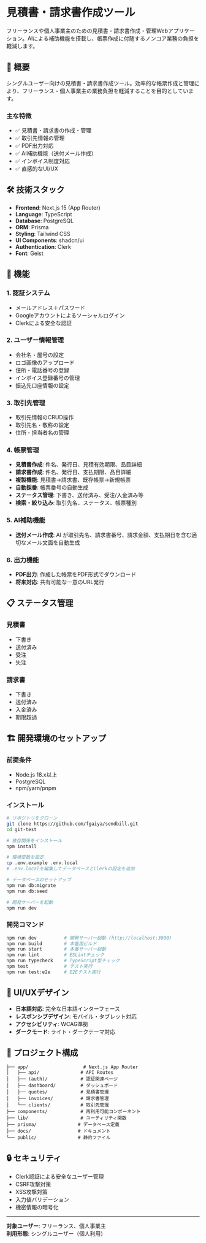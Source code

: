 # 見積書・請求書作成ツール

フリーランスや個人事業主のための見積書・請求書作成・管理Webアプリケーション。AIによる補助機能を搭載し、帳票作成に付随するノンコア業務の負担を軽減します。

## 🎯 概要

シングルユーザー向けの見積書・請求書作成ツール。効率的な帳票作成と管理により、フリーランス・個人事業主の業務負担を軽減することを目的としています。

### 主な特徴

- ✅ 見積書・請求書の作成・管理
- ✅ 取引先情報の管理
- ✅ PDF出力対応
- ✅ AI補助機能（送付メール作成）
- ✅ インボイス制度対応
- ✅ 直感的なUI/UX

## 🛠️ 技術スタック

- **Frontend**: Next.js 15 (App Router)
- **Language**: TypeScript
- **Database**: PostgreSQL
- **ORM**: Prisma
- **Styling**: Tailwind CSS
- **UI Components**: shadcn/ui
- **Authentication**: Clerk
- **Font**: Geist

## 🚀 機能

### 1. 認証システム
- メールアドレス＋パスワード
- Googleアカウントによるソーシャルログイン
- Clerkによる安全な認証

### 2. ユーザー情報管理
- 会社名・屋号の設定
- ロゴ画像のアップロード
- 住所・電話番号の登録
- インボイス登録番号の管理
- 振込先口座情報の設定

### 3. 取引先管理
- 取引先情報のCRUD操作
- 取引先名・敬称の設定
- 住所・担当者名の管理

### 4. 帳票管理
- **見積書作成**: 件名、発行日、見積有効期限、品目詳細
- **請求書作成**: 件名、発行日、支払期限、品目詳細
- **複製機能**: 見積書→請求書、既存帳票→新規帳票
- **自動採番**: 帳票番号の自動生成
- **ステータス管理**: 下書き、送付済み、受注/入金済み等
- **検索・絞り込み**: 取引先名、ステータス、帳票種別

### 5. AI補助機能
- **送付メール作成**: AI が取引先名、請求書番号、請求金額、支払期日を含む適切なメール文面を自動生成

### 6. 出力機能
- **PDF出力**: 作成した帳票をPDF形式でダウンロード
- **将来対応**: 共有可能な一意のURL発行

## 📋 ステータス管理

### 見積書
- 下書き
- 送付済み
- 受注
- 失注

### 請求書
- 下書き
- 送付済み
- 入金済み
- 期限超過

## 🏗️ 開発環境のセットアップ

### 前提条件
- Node.js 18.x以上
- PostgreSQL
- npm/yarn/pnpm

### インストール

```bash
# リポジトリをクローン
git clone https://github.com/fgaiya/sendbill.git
cd git-test

# 依存関係をインストール
npm install

# 環境変数を設定
cp .env.example .env.local
# .env.localを編集してデータベースとClerkの設定を追加

# データベースのセットアップ
npm run db:migrate
npm run db:seed

# 開発サーバーを起動
npm run dev
```

### 開発コマンド

```bash
npm run dev          # 開発サーバー起動 (http://localhost:3000)
npm run build        # 本番用ビルド
npm run start        # 本番サーバー起動
npm run lint         # ESLintチェック
npm run typecheck    # TypeScript型チェック
npm test             # テスト実行
npm run test:e2e     # E2Eテスト実行
```

## 🎨 UI/UXデザイン

- **日本語対応**: 完全な日本語インターフェース
- **レスポンシブデザイン**: モバイル・タブレット対応
- **アクセシビリティ**: WCAG準拠
- **ダークモード**: ライト・ダークテーマ対応

## 📁 プロジェクト構成

```
├── app/                    # Next.js App Router
│   ├── api/               # API Routes
│   ├── (auth)/            # 認証関連ページ
│   ├── dashboard/         # ダッシュボード
│   ├── quotes/            # 見積書管理
│   ├── invoices/          # 請求書管理
│   └── clients/           # 取引先管理
├── components/            # 再利用可能コンポーネント
├── lib/                   # ユーティリティ関数
├── prisma/               # データベース定義
├── docs/                 # ドキュメント
└── public/               # 静的ファイル
```

## 🔒 セキュリティ

- Clerk認証による安全なユーザー管理
- CSRF攻撃対策
- XSS攻撃対策
- 入力値バリデーション
- 機密情報の暗号化

---

**対象ユーザー**: フリーランス、個人事業主  
**利用形態**: シングルユーザー（個人利用）